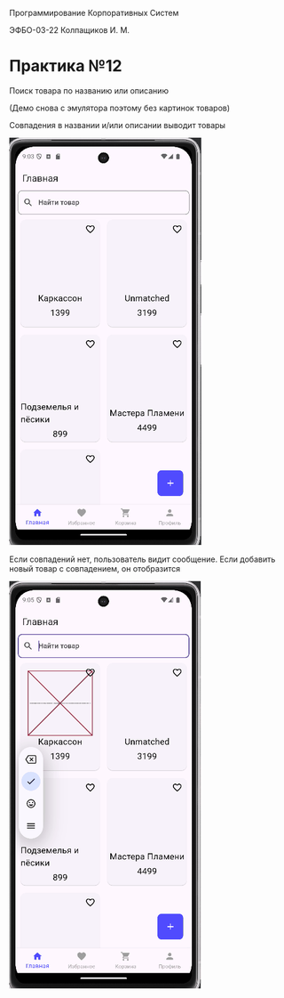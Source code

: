 Программирование Корпоративных Систем

ЭФБО-03-22 Колпащиков И. М.

# Практика №12

Поиск товара по названию или описанию

(Демо снова с эмулятора поэтому без картинок товаров)

Совпадения в названии и/или описании выводит товары

![alt_text](https://github.com/RogaJedi/flat_10_plus/blob/task_12/pks_12_demo_1.gif)

Если совпадений нет, пользователь видит сообщение. Если добавить новый товар с совпадением, он отобразится

![alt_text](https://github.com/RogaJedi/flat_10_plus/blob/task_12/pks_12_demo_2.gif)

